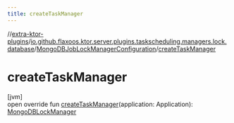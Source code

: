 ```yaml
---
title: createTaskManager
---
```


//[extra-ktor-plugins](../../../index.md)/[io.github.flaxoos.ktor.server.plugins.taskscheduling.managers.lock.database](../index.md)/[MongoDBJobLockManagerConfiguration](index.md)/[createTaskManager](create-task-manager.md)

# createTaskManager

[jvm]\
open override fun [createTaskManager](create-task-manager.md)(application:
Application): [MongoDBLockManager](../-mongo-d-b-lock-manager/index.md)




